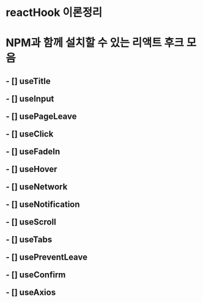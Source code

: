 # reactHook 이론정리

<h1>NPM과 함께 설치할 수 있는 리액트 후크 모음</h1>
<h2>
    <p>- [] useTitle</p>
    <p>- [] useInput</p>
    <p>- [] usePageLeave</p>
    <p>- [] useClick</p>
    <p>- [] useFadeIn</p>
    <p>- [] useHover</p>
    <p>- [] useNetwork</p>
    <p>- [] useNotification</p>
    <p>- [] useScroll</p>
    <p>- [] useTabs</p>
    <p>- [] usePreventLeave</p>
    <p>- [] useConfirm</p>
    <p>- [] useAxios</p>
</h2>
